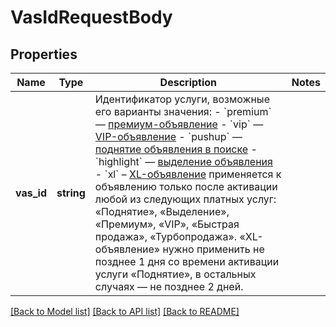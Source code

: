 # VasIdRequestBody

## Properties
Name | Type | Description | Notes
------------ | ------------- | ------------- | -------------
**vas_id** | **string** | Идентификатор услуги, возможные его варианты значения: - &#x60;premium&#x60; — [премиум-объявление](https://support.avito.ru/articles/200026868) - &#x60;vip&#x60; — [VIP-объявление](https://support.avito.ru/articles/200026848) - &#x60;pushup&#x60; — [поднятие объявления в поиске](https://support.avito.ru/articles/200026828) - &#x60;highlight&#x60; — [выделение объявления](https://support.avito.ru/articles/200026858) - &#x60;xl&#x60; – [XL-объявление](https://support.avito.ru/articles/685) применяется к объявлению только после активации любой из следующих платных услуг: «Поднятие», «Выделение», «Премиум», «VIP», «Быстрая продажа», «Турбопродажа». «XL-объявление» нужно применить не позднее 1 дня со времени активации услуги «Поднятие», в остальных случаях — не позднее 2 дней. | 

[[Back to Model list]](../../README.md#documentation-for-models) [[Back to API list]](../../README.md#documentation-for-api-endpoints) [[Back to README]](../../README.md)

